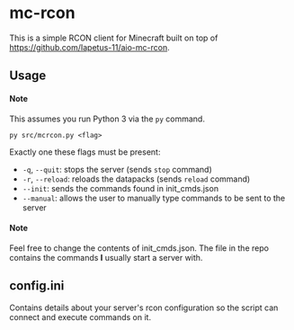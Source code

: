 # mc-rcon

This is a simple RCON client for Minecraft built on top of https://github.com/Iapetus-11/aio-mc-rcon.

## Usage
#### Note
This assumes you run Python 3 via the `py` command.

```
py src/mcrcon.py <flag>
```
Exactly one these flags must be present:
- `-q`, `--quit`: stops the server (sends `stop` command)
- `-r`, `--reload`: reloads the datapacks (sends `reload` command)
- `--init`: sends the commands found in init_cmds.json
- `--manual`: allows the user to manually type commands to be sent to the server

#### Note
Feel free to change the contents of init_cmds.json. The file in the repo contains
the commands **I** usually start a server with.

## config.ini

Contains details about your server's rcon configuration so the script can connect
and execute commands on it.


